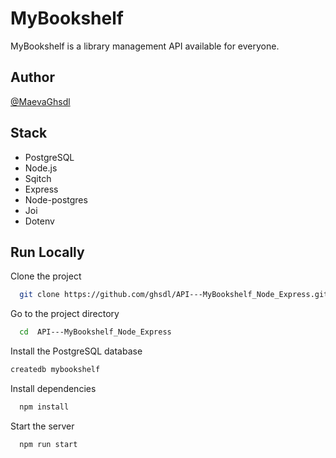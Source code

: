 # MyBookshelf

MyBookshelf is a library management API available for everyone.

## Author

[@MaevaGhsdl](https://www.github.com/ghsdl)

## Stack

- PostgreSQL
- Node.js
- Sqitch
- Express
- Node-postgres
- Joi
- Dotenv

## Run Locally

Clone the project

```bash
  git clone https://github.com/ghsdl/API---MyBookshelf_Node_Express.git
```

Go to the project directory

```bash
  cd  API---MyBookshelf_Node_Express
```

Install the PostgreSQL database

```bash
createdb mybookshelf
```

Install dependencies

```bash
  npm install
```

Start the server

```bash
  npm run start
```